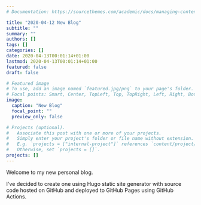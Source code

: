 ```yaml
---
# Documentation: https://sourcethemes.com/academic/docs/managing-content/

title: "2020-04-12 New Blog"
subtitle: ""
summary: ""
authors: []
tags: []
categories: []
date: 2020-04-13T00:01:14+01:00
lastmod: 2020-04-13T00:01:14+01:00
featured: false
draft: false

# Featured image
# To use, add an image named `featured.jpg/png` to your page's folder.
# Focal points: Smart, Center, TopLeft, Top, TopRight, Left, Right, BottomLeft, Bottom, BottomRight.
image:
  caption: "New Blog"
  focal_point: ""
  preview_only: false

# Projects (optional).
#   Associate this post with one or more of your projects.
#   Simply enter your project's folder or file name without extension.
#   E.g. `projects = ["internal-project"]` references `content/project/deep-learning/index.md`.
#   Otherwise, set `projects = []`.
projects: []
---
```


Welcome to my new personal blog.

I've decided to create one using Hugo static site generator with source code hosted on GitHub and deployed to GitHub Pages using GitHub Actions.
